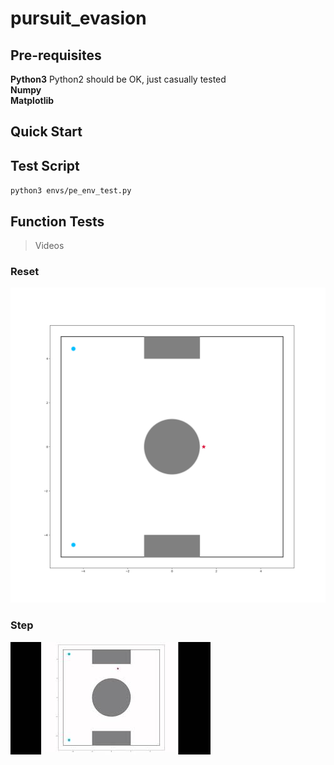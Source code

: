 # pursuit_evasion

## Pre-requisites
**Python3** Python2 should be OK, just casually tested  
**Numpy**  
**Matplotlib**

## Quick Start

## Test Script
`python3 envs/pe_env_test.py`

## Function Tests
> Videos
### Reset   
[![pe_reset](/figs/pe_world.png)](https://www.youtube.com/embed/teVu3SRnujs)

### Step
[![pe_step](/figs/step_function.jpg)](https://youtu.be/UohNn-MbRnc)
